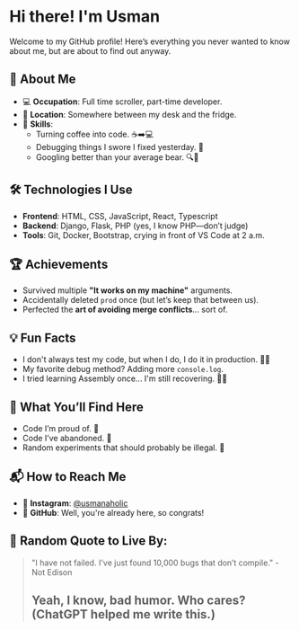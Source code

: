 # Hi there! I'm Usman

Welcome to my GitHub profile! Here’s everything you never wanted to know about me, but are about to find out anyway.

## 🚀 About Me
- 💻 **Occupation**: Full time scroller, part-time developer.  
- 📍 **Location**: Somewhere between my desk and the fridge.  
- 🎨 **Skills**:  
  - Turning coffee into code. ☕➡️💻  
  - Debugging things I swore I fixed yesterday. 🐛  
  - Googling better than your average bear. 🔍🐻  

## 🛠️ Technologies I Use
- **Frontend**: HTML, CSS, JavaScript, React, Typescript
- **Backend**: Django, Flask, PHP (yes, I know PHP—don’t judge)  
- **Tools**: Git, Docker, Bootstrap, crying in front of VS Code at 2 a.m.  

## 🏆 Achievements
- Survived multiple **"It works on my machine"** arguments.  
- Accidentally deleted `prod` once (but let’s keep that between us).  
- Perfected the **art of avoiding merge conflicts**... sort of.  

## 💡 Fun Facts
- I don't always test my code, but when I do, I do it in production. 🤷‍♂️  
- My favorite debug method? Adding more `console.log`.  
- I tried learning Assembly once... I'm still recovering. 😵‍💫  

## 🎉 What You’ll Find Here
- Code I’m proud of. 🏅  
- Code I’ve abandoned. 🙈  
- Random experiments that should probably be illegal. 🚨  

## 📬 How to Reach Me 
- 📸 **Instagram**: [@usmanaholic](https://instagram.com/usmanaholic)  
- 📂 **GitHub**: Well, you're already here, so congrats!  

## 📜 Random Quote to Live By:
> "I have not failed. I've just found 10,000 bugs that don’t compile." - Not Edison
>
> ## Yeah, I know, bad humor. Who cares? (ChatGPT helped me write this.)
